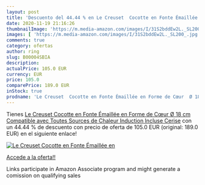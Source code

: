 ```yaml
---
layout: post
title: 'Descuento del 44.44 % en Le Creuset  Cocotte en Fonte Émaillée en'
date: 2020-11-19 21:16:26
thumbnailImage: 'https://m.media-amazon.com/images/I/31S2bddEw2L._SL200_.jpg'
images: [ 'https://m.media-amazon.com/images/I/31S2bddEw2L._SL200_.jpg' ]
comments: true
category: ofertas
author: ring
slug: B00004SBIA
description:
actualPrice: 105.0 EUR
currency: EUR
price: 105.0
comparePrice: 189.0 EUR
inStock: true
prodname: 'Le Creuset  Cocotte en Fonte Émaillée en Forme de Cœur  Ø 18 cm  Compatible avec Toutes Sources de Chaleur  Induction Incluse   Cerise'
---
```


Tienes [Le Creuset  Cocotte en Fonte Émaillée en Forme de Cœur  Ø 18 cm  Compatible avec Toutes Sources de Chaleur  Induction Incluse   Cerise](https://www.amazon.fr/dp/B00004SBIA/?tag=tolees0d-21) con un 44.44 % de descuento con precio de oferta de 105.0 EUR (original: 189.0 EUR) en el siguiente enlace!

[![Le Creuset  Cocotte en Fonte Émaillée en](https://m.media-amazon.com/images/I/31S2bddEw2L._SL200_.jpg)](https://www.amazon.fr/dp/B00004SBIA/?tag=tolees0d-21)

[Accede a la oferta!!](https://www.amazon.fr/dp/B00004SBIA/?tag=tolees0d-21)

Links participate in Amazon Associate program and might generate a comission on qualifying sales


